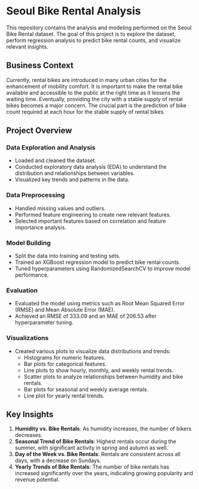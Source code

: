 # Seoul Bike Rental Analysis

This repository contains the analysis and modeling performed on the Seoul Bike Rental dataset. The goal of this project is to explore the dataset, perform regression analysis to predict bike rental counts, and visualize relevant insights.

## Business Context
Currently, rental bikes are introduced in many urban cities for the enhancement of mobility comfort. It is important to make the rental bike available and accessible to the public at the right time as it lessens the waiting time. Eventually, providing the city with a stable supply of rental bikes becomes a major concern. The crucial part is the prediction of bike count required at each hour for the stable supply of rental bikes.

## Project Overview

### Data Exploration and Analysis
- Loaded and cleaned the dataset.
- Conducted exploratory data analysis (EDA) to understand the distribution and relationships between variables.
- Visualized key trends and patterns in the data.

### Data Preprocessing
- Handled missing values and outliers.
- Performed feature engineering to create new relevant features.
- Selected important features based on correlation and feature importance analysis.

### Model Building
- Split the data into training and testing sets.
- Trained an XGBoost regression model to predict bike rental counts.
- Tuned hyperparameters using RandomizedSearchCV to improve model performance.

### Evaluation
- Evaluated the model using metrics such as Root Mean Squared Error (RMSE) and Mean Absolute Error (MAE).
- Achieved an RMSE of 333.09 and an MAE of 206.53 after hyperparameter tuning.

### Visualizations
- Created various plots to visualize data distributions and trends:
  - Histograms for numeric features.
  - Bar plots for categorical features.
  - Line plots to show hourly, monthly, and weekly rental trends.
  - Scatter plots to analyze relationships between humidity and bike rentals.
  - Bar plots for seasonal and weekly average rentals.
  - Line plot for yearly rental trends.

## Key Insights
1. **Humidity vs. Bike Rentals**: As humidity increases, the number of bikers decreases.
2. **Seasonal Trend of Bike Rentals**: Highest rentals occur during the summer, with significant activity in spring and autumn as well.
3. **Day of the Week vs. Bike Rentals**: Rentals are consistent across all days, with a decrease on Sundays.
4. **Yearly Trends of Bike Rentals**: The number of bike rentals has increased significantly over the years, indicating growing popularity and revenue potential.


